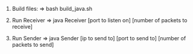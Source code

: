 1. Build files:
	=>  bash build_java.sh

2. Run Receiver
	=> java Receiver [port to listen on] [number of packets to receive]

3. Run Sender
	=> java Sender [ip to send to] [port to send to] [number of packets to send]



